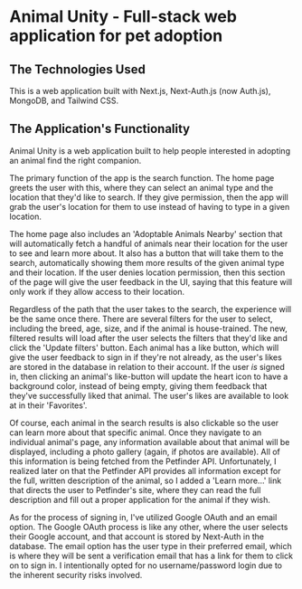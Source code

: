 # Animal Unity - Full-stack web application for pet adoption

## The Technologies Used

This is a web application built with Next.js, Next-Auth.js (now Auth.js), MongoDB, and Tailwind CSS.

## The Application's Functionality

Animal Unity is a web application built to help people interested in adopting an animal find the right companion.

The primary function of the app is the search function. The home page greets the user with this, where they can select an animal type and the location that they'd like to search.
If they give permission, then the app will grab the user's location for them to use instead of having to type in a given location.

The home page also includes an 'Adoptable Animals Nearby' section that will automatically fetch a handful of animals near their location for the user to see and learn more about. It also has a button that will take them to the search, automatically showing them more results of the given animal type and their location. If the user denies location permission, then this section of the page will give the user feedback in the UI, saying that this feature will only work if they allow access to their location.

Regardless of the path that the user takes to the search, the experience will be the same once there. There are several filters for the user to select, including the breed, age, size, and if the animal is house-trained. The new, filtered results will load after the user selects the filters that they'd like and click the 'Update filters' button. Each animal has a like button, which will give the user feedback to sign in if they're not already, as the user's likes are stored in the database in relation to their account. If the user *is* signed in, then clicking an animal's like-button will update the heart icon to have a background color, instead of being empty, giving them feedback that they've successfully liked that animal. The user's likes are available to look at in their 'Favorites'.

Of course, each animal in the search results is also clickable so the user can learn more about that specific animal. Once they navigate to an individual animal's page, any information available about that animal will be displayed, including a photo gallery (again, if photos are available). All of this information is being fetched from the Petfinder API. Unfortunately, I realized later on that the Petfinder API provides all information except for the full, written description of the animal, so I added a 'Learn more...' link that directs the user to Petfinder's site, where they can read the full description and fill out a proper application for the animal if they wish.

As for the process of signing in, I've utilized Google OAuth and an email option. The Google OAuth process is like any other, where the user selects their Google account, and that account is stored by Next-Auth in the database. The email option has the user type in their preferred email, which is where they will be sent a verification email that has a link for them to click on to sign in. I intentionally opted for no username/password login due to the inherent security risks involved.
